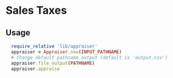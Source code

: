 # Sales Taxes

## Usage

```ruby
  require_relative 'lib/appraiser'
  appraiser = Appraiser.new(INPUT_PATHNAME)
  # Change default pathname output (default is 'output.csv')
  appraiser.file_output(PATHNAME)
  appraiser.appraise
```
